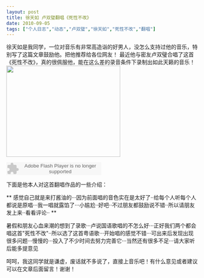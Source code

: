 ```yaml
---
layout: post
title: 徐天如 卢双璧翻唱《死性不改》		
date: 2010-09-05
tags: ["个人日志","动态","卢双璧","徐天如","死性不改","翻唱"]
---
```


徐天如是我同学，一位对音乐有非常高造诣的好男人，没怎么支持过他的音乐，特别写了这篇文章鼓励他。把他推荐给各位网友！
最近他与密友卢双璧合唱了这首《死性不改》，真的很佩服他，能在这么差的录音条件下录制出如此天籁的音乐！
<a href="xutianru.jpg"><img class="alignnone size-full wp-image-238" title="xutianru" src="http://www.saqqdy.com/wp-content/uploads/2010/09/xutianru.jpg" alt="" width="300" height="240" /></a>

<object classid="clsid:d27cdb6e-ae6d-11cf-96b8-444553540000" codebase=" http://fpdownload.macromedia.com/pub/shockwave/cabs/flash/swflash.cab#version=7,0,0,0" width="250" height="34"><param name="allowScriptAccess" value="sameDomain"><param name="movie" value="player.swf?songtype=fc&songid=2642478"><param name="quality" value="high"><param name="bgcolor" value="#ffffff"><embed src=" http://l.5sing.com/player.swf?songtype=fc&songid=2642478" quality="high" bgcolor="#ffffff" width="250" height="34" allowScriptAccess="sameDomain" type="application/x-shockwave-flash" pluginspage=" http://www.macromedia.com/go/getflashplayer" /></object>

下面是他本人对这首翻唱作品的一些介绍：

** 感觉自己就是来打酱油的···因为前面唱的音色实在是太好了··给每个人听每个人都说是原唱···我一唱就露馅了···小尴尬··好吧··不过朋友都鼓励说不错··所以请朋友发上来··看看评论·· **

暑假和朋友心血来潮的想到了录歌···卢说国语歌唱的不怎么好···正好我们两个都会唱这首"死性不改"··所以选了这首粤语歌···开始唱的感觉不错···可出来后发现出现很多问题···慢慢的···投入了不少时间去努力完善它···当然还有很多不足···请大家听后能多提意见

呵呵，我这同学就是谦虚，废话就不多说了，直接上音乐吧！有什么意见或者建议可以在文章后面留言！谢谢！		